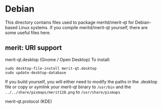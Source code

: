 
Debian
====================
This directory contains files used to package meritd/merit-qt
for Debian-based Linux systems. If you compile meritd/merit-qt yourself, there are some useful files here.

## merit: URI support ##


merit-qt.desktop  (Gnome / Open Desktop)
To install:

	sudo desktop-file-install merit-qt.desktop
	sudo update-desktop-database

If you build yourself, you will either need to modify the paths in
the .desktop file or copy or symlink your merit-qt binary to `/usr/bin`
and the `../../share/pixmaps/merit128.png` to `/usr/share/pixmaps`

merit-qt.protocol (KDE)

